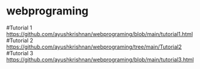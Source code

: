# webprograming
#Tutorial 1 https://github.com/ayushkrishnan/webprograming/blob/main/tutorial1.html
<br>
#Tutorial 2 https://github.com/ayushkrishnan/webprograming/tree/main/Tutorial2
<br>
#Tutorial 3 https://github.com/ayushkrishnan/webprograming/blob/main/tutorial3.html
